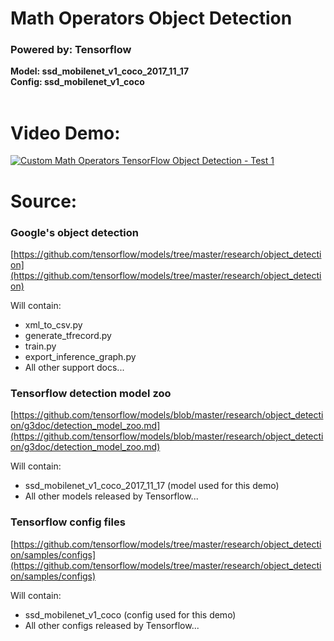 # Math Operators Object Detection
### Powered by: Tensorflow
**Model: ssd_mobilenet_v1_coco_2017_11_17**<br/>
**Config: ssd_mobilenet_v1_coco**<br/><br/>

# Video Demo:
[![Custom Math Operators TensorFlow Object Detection - Test 1](https://github.com/stevenobadja/math_object_detection/blob/master/s_img/Screen%20Shot%202018-01-04%20at%205.58.45%20PM.png?raw=true)](https://youtu.be/iss52uQS6jo)


# Source:

### Google's object detection
[https://github.com/tensorflow/models/tree/master/research/object_detection](https://github.com/tensorflow/models/tree/master/research/object_detection)

Will contain:
- xml_to_csv.py
- generate_tfrecord.py
- train.py
- export_inference_graph.py
- All other support docs...

### Tensorflow detection model zoo
[https://github.com/tensorflow/models/blob/master/research/object_detection/g3doc/detection_model_zoo.md](https://github.com/tensorflow/models/blob/master/research/object_detection/g3doc/detection_model_zoo.md)

Will contain:
- ssd_mobilenet_v1_coco_2017_11_17 (model used for this demo)
- All other models released by Tensorflow...

### Tensorflow config files
[https://github.com/tensorflow/models/tree/master/research/object_detection/samples/configs](https://github.com/tensorflow/models/tree/master/research/object_detection/samples/configs)

Will contain:
- ssd_mobilenet_v1_coco (config used for this demo)
- All other configs released by Tensorflow...

